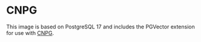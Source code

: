 # CNPG

This image is based on PostgreSQL 17 and includes the PGVector extension for use with [CNPG](https://github.com/cloudnative-pg/cloudnative-pg).
